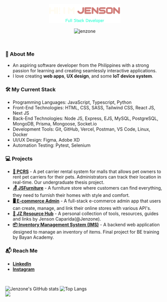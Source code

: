 <p align="center"><a href="https://jensoncaparida.me"><img width="45%" alt="Hi, I'm Jenson. An Aspiring Developer." src="./assets/readme-header.png" /></a></p>
<p align='center'><img src="https://komarev.com/ghpvc/?username=jenzone&label=Profile%20Views&color=0e75b6&style=for-the-badge" alt="jenzone" /></p>

<br />

### 🧐 About Me 

- An aspiring software developer from the Philippines with a strong passion for learning and creating seamlessly interactive applications.
- I love creating **web apps**, **UX design**, and some **IoT device system**.

### 🛠 My Current Stack

- Programming Languages: JavaScript, Typescript, Python
- Front-End Technologies: HTML, CSS, SASS, Tailwind CSS, React JS, Next JS 
- Back-End Technologies: Node JS, Express, EJS, MySQL, PostgreSQL, MongoDB, Prisma, Mongoose, Socket.io 
- Development Tools: Git, GitHub, Vercel, Postman, VS Code, Linux, Docker
- UI/UX Design: Figma, Adobe XD
- Automation Testing: Pytest, Selenium

### 💻 Projects

- **[🧳 PCRS](https://pet-carrier-rms.vercel.app/)** - A pet carrier rental system for malls that allows pet owners to rent pet carriers for their pets. Administrators can track 
their location in real-time. Our undergraduate thesis project.
- **[🪑 JSFurniture](https://jsfurniture.vercel.app/)** - A furniture store where customers can find everything, they need to furnish their homes with style and comfort.
- **[🖥️ E-commerce Admin](https://ecommerce-admin-woad-eta.vercel.app/)** - A full-stack e-commerce admin app that users can create, manage, and link their online stores with various API's.
- **[🧰 JZ Resource Hub](https://jensoncaparida.me/projects/jz-resource-hub)** - A personal collection of tools, resources, guides and links by Jenson Caparida(@Jenzone).
- **[📦 Inventory Management System (IMS)](https://jensoncaparida.me/projects/ims)** - A backend web application designed to manage an inventory of items. Final project for BE training by Bayan Academy.

### 📬 Reach Me

- **[LinkedIn](https://www.linkedin.com/in/jensoncaparida/)**
- **[Instagram](https://www.instagram.com/jenzoone)**

<br/>

![Jenzone's GitHub stats](https://github-readme-stats.vercel.app/api?username=jenzone&show_icons=true&theme=aura_dark&hide_border=false)
![Top Langs](https://github-readme-stats.vercel.app/api/top-langs/?username=jenzone&layout=compact&theme=aura_dark&hide_border=false)<br/>
![](https://github-readme-streak-stats.herokuapp.com/?user=jenzone&theme=aura_dark&hide_border=false&count_private=true)
